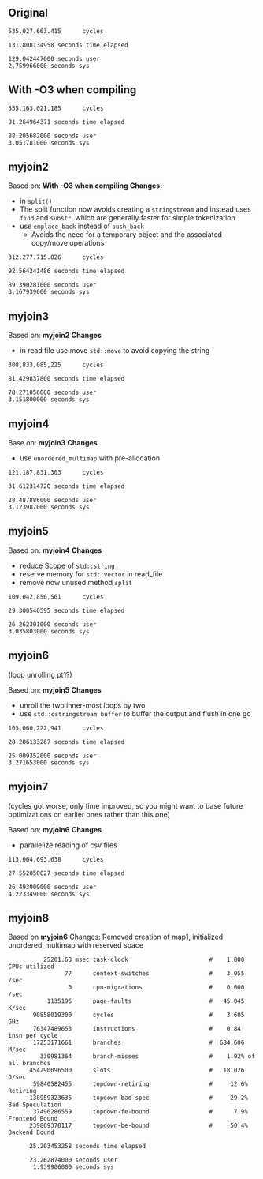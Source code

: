 ## Original
```
535.027.663.415      cycles

131.808134958 seconds time elapsed

129.042447000 seconds user
2.759966000 seconds sys
```

## With -O3 when compiling
```
355,163,021,185      cycles

91.264964371 seconds time elapsed

88.205682000 seconds user
3.051781000 seconds sys
```

## myjoin2
Based on: **With -O3 when compiling**
**Changes:**
* in `split()`
* The split function now avoids creating a `stringstream` and instead uses `find` and `substr`, which are generally faster for simple tokenization
* use `emplace_back` instead of `push_back`
    * Avoids the need for a temporary object and the associated copy/move operations
```
312.277.715.826      cycles

92.564241486 seconds time elapsed

89.390281000 seconds user
3.167939000 seconds sys
```

## myjoin3
Based on: **myjoin2**
**Changes**
* in read file use move `std::move` to avoid copying the string

```
308,833,085,225      cycles

81.429837800 seconds time elapsed

78.271056000 seconds user
3.151800000 seconds sys
```

## myjoin4
Base on: **myjoin3**
**Changes**
* use `unordered_multimap` with pre-allocation

```
121,187,831,303      cycles

31.612314720 seconds time elapsed

28.487886000 seconds user
3.123987000 seconds sys
```

## myjoin5
Based on: **myjoin4**
**Changes**
* reduce Scope of `std::string`
* reserve memory for `std::vector` in read_file
* remove now unused method `split`

```
109,042,856,561      cycles        

29.300540595 seconds time elapsed

26.262301000 seconds user
3.035803000 seconds sys
```

## myjoin6
(loop unrolling pt1?) 

Based on: **myjoin5**
**Changes**
* unroll the two inner-most loops by two
* use `std::ostringstream buffer` to buffer the output and flush in one go

```
105,060,222,941      cycles         

28.286133267 seconds time elapsed

25.009352000 seconds user
3.271653000 seconds sys
```

## myjoin7
(cycles got worse, only time improved, so you might want to base future optimizations on earlier ones rather than this one)

Based on: **myjoin6**
**Changes**
* parallelize reading of csv files

```
113,064,693,638      cycles         

27.552050027 seconds time elapsed

26.493009000 seconds user
4.223349000 seconds sys
```

## myjoin8

Based on **myjoin6**
Changes: Removed creation of map1, initialized unordered_multimap with reserved space

```
          25201.63 msec task-clock                       #    1.000 CPUs utilized          
                77      context-switches                 #    3.055 /sec                   
                 0      cpu-migrations                   #    0.000 /sec                   
           1135196      page-faults                      #   45.045 K/sec                  
       90858019300      cycles                           #    3.605 GHz                    
       76347489653      instructions                     #    0.84  insn per cycle         
       17253171661      branches                         #  684.606 M/sec                  
         330981364      branch-misses                    #    1.92% of all branches        
      454290096500      slots                            #   18.026 G/sec                  
       59840582455      topdown-retiring                 #     12.6% Retiring              
      138959323635      topdown-bad-spec                 #     29.2% Bad Speculation       
       37496286559      topdown-fe-bound                 #      7.9% Frontend Bound        
      239809378117      topdown-be-bound                 #     50.4% Backend Bound         

      25.203453258 seconds time elapsed

      23.262874000 seconds user
       1.939906000 seconds sys
```